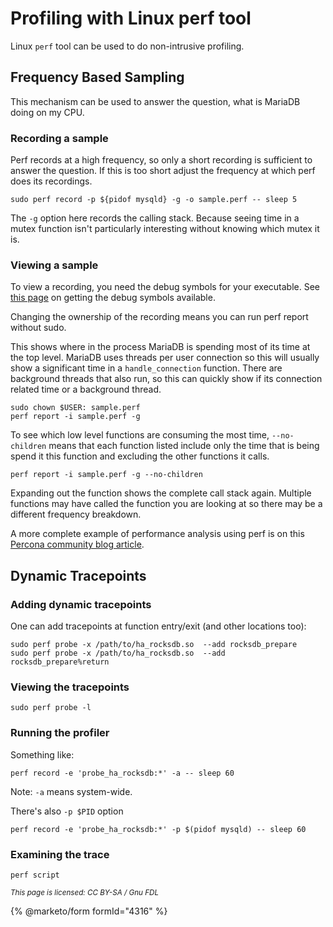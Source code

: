 # Profiling with Linux perf tool

Linux `perf` tool can be used to do non-intrusive profiling.

## Frequency Based Sampling

This mechanism can be used to answer the question, what is MariaDB doing on my CPU.

### Recording a sample

Perf records at a high frequency, so only a short recording is sufficient to answer the question. If this is too short adjust the frequency at which perf does its recordings.

```
sudo perf record -p ${pidof mysqld} -g -o sample.perf -- sleep 5
```

The `-g` option here records the calling stack. Because seeing time in a mutex function isn't particularly interesting without knowing which mutex it is.

### Viewing a sample

To view a recording, you need the debug symbols for your executable. See [this page](../../debugging-mariadb/how-to-produce-a-full-stack-trace-for-mariadbd.md) on getting the debug symbols available.

Changing the ownership of the recording means you can run perf report without sudo.

This shows where in the process MariaDB is spending most of its time at the top level. MariaDB uses threads per user connection so this will usually show a significant time in a `handle_connection` function. There are background threads that also run, so this can quickly show if its connection related time or a background thread.

```
sudo chown $USER: sample.perf
perf report -i sample.perf -g
```

To see which low level functions are consuming the most time, `--no-children` means that each function listed include only the time that is being spend it this function and excluding the other functions it calls.

```
perf report -i sample.perf -g --no-children
```

Expanding out the function shows the complete call stack again. Multiple functions may have called the function you are looking at so there may be a different frequency breakdown.

A more complete example of performance analysis using perf is on this [Percona community blog article](https://www.percona.com/community-blog/2020/02/05/finding-mysql-scaling-problems-using-perf/).

## Dynamic Tracepoints

### Adding dynamic tracepoints

One can add tracepoints at function entry/exit (and other locations too):

```
sudo perf probe -x /path/to/ha_rocksdb.so  --add rocksdb_prepare
sudo perf probe -x /path/to/ha_rocksdb.so  --add rocksdb_prepare%return
```

### Viewing the tracepoints

```
sudo perf probe -l
```

### Running the profiler

Something like:

```
perf record -e 'probe_ha_rocksdb:*' -a -- sleep 60
```

Note: `-a` means system-wide.

There's also `-p $PID` option

```
perf record -e 'probe_ha_rocksdb:*' -p $(pidof mysqld) -- sleep 60
```

### Examining the trace

```
perf script
```

<sub>_This page is licensed: CC BY-SA / Gnu FDL_</sub>

{% @marketo/form formId="4316" %}
